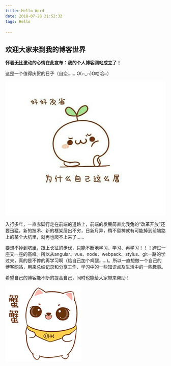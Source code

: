 ```yaml
---
title: Hello Word
date: 2018-07-28 21:52:32
tags: Hello

---
```


## 欢迎大家来到我的博客世界

**怀着无比激动的心情在此宣布：我的个人博客网站成立了！**

这是一个值得庆贺的日子（自恋…… O(∩_∩)O哈哈~）

![20160207223250](hello-word\20160207223250.jpeg)

<!--more-->

入行多年，一直赤脚行走在前端的道路上，前端的发展简直比我兔的“改革开放”还要迅猛，新的技术、新的框架层出不穷，日新月异，稍不留神就有可能掉到前端路上的某个大坑里，就再也爬不上来了……

要想不掉到坑里，跟上长征的步伐，只能不断地学习、学习、再学习！！！跨过一座又一座的高峰。所以从angular、vue、node、webpack、stylus、git一路的学过来，真的是不停的再学习啊（给自己加个鸡腿……)。所以一直想做一个自己的博客网站，用来总结记录和分享工作、学习中的一些知识点及生活中的一些趣事。

希望自己的博客能不断的提高自己，同时也能给大家带来帮助！

![img](hello-word\01A8F0EB.gif)



